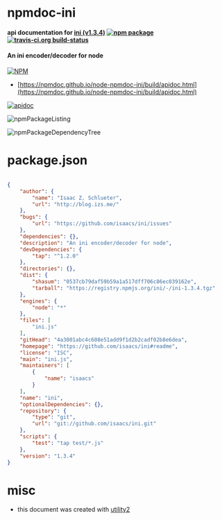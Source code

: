 # npmdoc-ini

#### api documentation for  [ini (v1.3.4)](https://github.com/isaacs/ini#readme)  [![npm package](https://img.shields.io/npm/v/npmdoc-ini.svg?style=flat-square)](https://www.npmjs.org/package/npmdoc-ini) [![travis-ci.org build-status](https://api.travis-ci.org/npmdoc/node-npmdoc-ini.svg)](https://travis-ci.org/npmdoc/node-npmdoc-ini)

#### An ini encoder/decoder for node

[![NPM](https://nodei.co/npm/ini.png?downloads=true&downloadRank=true&stars=true)](https://www.npmjs.com/package/ini)

- [https://npmdoc.github.io/node-npmdoc-ini/build/apidoc.html](https://npmdoc.github.io/node-npmdoc-ini/build/apidoc.html)

[![apidoc](https://npmdoc.github.io/node-npmdoc-ini/build/screenCapture.buildCi.browser.%252Ftmp%252Fbuild%252Fapidoc.html.png)](https://npmdoc.github.io/node-npmdoc-ini/build/apidoc.html)

![npmPackageListing](https://npmdoc.github.io/node-npmdoc-ini/build/screenCapture.npmPackageListing.svg)

![npmPackageDependencyTree](https://npmdoc.github.io/node-npmdoc-ini/build/screenCapture.npmPackageDependencyTree.svg)



# package.json

```json

{
    "author": {
        "name": "Isaac Z. Schlueter",
        "url": "http://blog.izs.me/"
    },
    "bugs": {
        "url": "https://github.com/isaacs/ini/issues"
    },
    "dependencies": {},
    "description": "An ini encoder/decoder for node",
    "devDependencies": {
        "tap": "^1.2.0"
    },
    "directories": {},
    "dist": {
        "shasum": "0537cb79daf59b59a1a517dff706c86ec039162e",
        "tarball": "https://registry.npmjs.org/ini/-/ini-1.3.4.tgz"
    },
    "engines": {
        "node": "*"
    },
    "files": [
        "ini.js"
    ],
    "gitHead": "4a3001abc4c608e51add9f1d2b2cadf02b8e6dea",
    "homepage": "https://github.com/isaacs/ini#readme",
    "license": "ISC",
    "main": "ini.js",
    "maintainers": [
        {
            "name": "isaacs"
        }
    ],
    "name": "ini",
    "optionalDependencies": {},
    "repository": {
        "type": "git",
        "url": "git://github.com/isaacs/ini.git"
    },
    "scripts": {
        "test": "tap test/*.js"
    },
    "version": "1.3.4"
}
```



# misc
- this document was created with [utility2](https://github.com/kaizhu256/node-utility2)
